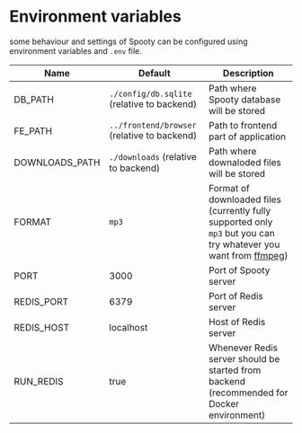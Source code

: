 # Environment variables

some behaviour and settings of Spooty can be configured using environment variables and `.env` file.

Name | Default                                     | Description                                                                                                                                                      |
--- |---------------------------------------------|------------------------------------------------------------------------------------------------------------------------------------------------------------------|
DB_PATH | `./config/db.sqlite` (relative to backend)  | Path where Spooty database will be stored                                                                                                                        |
FE_PATH | `../frontend/browser` (relative to backend) | Path to frontend part of application                                                                                                                             |
DOWNLOADS_PATH | `./downloads` (relative to backend)         | Path where downaloded files will be stored                                                                                                                       |
FORMAT | `mp3`                                       | Format of downloaded files (currently fully supported only `mp3` but you can try whatever you want from [ffmpeg](https://ffmpeg.org/ffmpeg-formats.html#Muxers)) |
PORT | 3000                                        | Port of Spooty server                                                                                                                                            |
REDIS_PORT | 6379                                        | Port of Redis server                                                                                                                                             |
REDIS_HOST | localhost                                        | Host of Redis server                                                                                                                                             |
RUN_REDIS | true                                        | Whenever Redis server should be started from backend (recommended for Docker environment)                                                                        |